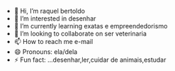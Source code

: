 - 👋 Hi, I’m raquel bertoldo
- 👀 I’m interested in desenhar 
- 🌱 I’m currently learning exatas e empreendedorismo
- 💞️ I’m looking to collaborate on ser veterinaria
- 📫 How to reach me e-mail
- 😄 Pronouns: ela/dela
- ⚡ Fun fact: ...desenhar,ler,cuidar de animais,estudar

<!---
BerrySh78/BerrySh78 is a ✨ special ✨ repository because its `README.md` (this file) appears on your GitHub profile.
You can click the Preview link to take a look at your changes.
--->
